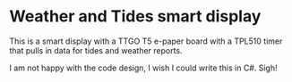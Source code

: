 # Weather and Tides smart display

This is a smart display with a TTGO T5 e-paper board with a TPL510 timer that pulls in data for tides and weather reports.

I am not happy with the code design, I wish I could write this in C#. Sigh!
